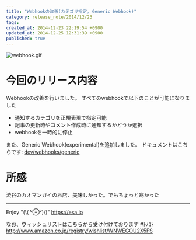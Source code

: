 ```yaml
---
title: "Webhookの改善(カテゴリ指定, Generic Webhook)"
category: release_note/2014/12/23
tags: 
created_at: 2014-12-23 22:19:54 +0900
updated_at: 2014-12-25 12:31:39 +0900
published: true
---
```


![webhook.gif](https://img.esa.io/uploads/production/pictures/105/2148/image/3f7ac0ab881448c96e0ceb24fdd108c8.gif)

# 今回のリリース内容

Webhookの改善を行いました。
すべてのwebhookで以下のことが可能になりました

- 通知するカテゴリを正規表現で指定可能
- 記事の更新時やコメント作成時に通知するかどうか選択
- webhookを一時的に停止

また、Generic Webhook(experimental)を追加しました。
ドキュメントはこちらです:  [dev/webhooks/generic](https://docs.esa.io/posts/37)

# 所感

渋谷のカオマンガイのお店、美味しかった。でもちょっと寒かった

---
Enjoy "(\\( ⁰⊖⁰)/)"
https://esa.io

なお、ウィッシュリストはこちらから受け付けております #ﾄﾉｺﾄ
http://www.amazon.co.jp/registry/wishlist/WNWEGOU2X5FS
